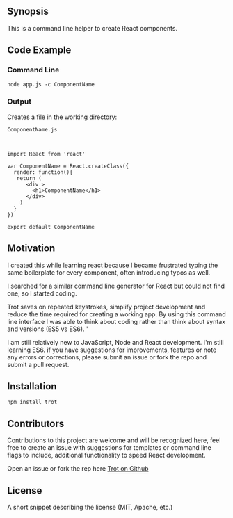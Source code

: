 ## Synopsis

This is a command line helper to create React components.

## Code Example

### Command Line
    node app.js -c ComponentName

### Output
Creates a file in the working directory:

    ComponentName.js



    import React from 'react'

    var ComponentName = React.createClass({
      render: function(){
       return (
          <div >
            <h1>ComponentName</h1>
          </div>
        )
      }
    })

    export default ComponentName


## Motivation

I created this while learning react because I became frustrated typing the same boilerplate for every component, often introducing typos as well.

I searched for a similar command line generator for React but could not find one, so I started coding.

Trot saves on repeated keystrokes, simplify project development and reduce the time required for creating a working app.
By using this command line interface I was able to think about coding rather than think about syntax and versions (ES5 vs ES6). '

I am still relatively new to JavaScript, Node and React development.  I'm still learning ES6. if you have suggestions for improvements, features or note any errors or corrections, please submit an issue or fork the repo and submit a pull request. 

## Installation

    npm install trot


## Contributors

Contributions to this project are welcome and will be recognized here,
feel free to create an issue with suggestions for templates or command line flags to include,
additional functionality to speed React development.

Open an issue or fork the rep here [Trot on Github](https://github.com/AdventureBear/trot "Trot on Github")


## License

A short snippet describing the license (MIT, Apache, etc.)